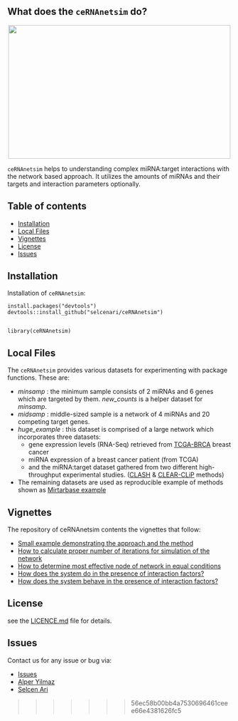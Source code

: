
## What does the `ceRNAnetsim` do?

<p align="center">
  <img width="500" height="300" src="https://media.giphy.com/media/l0ErNdz1w5vt3YdZm/giphy.gif">
</p>

`ceRNAnetsim` helps to understanding complex miRNA:target interactions with the network based approach. It utilizes the amounts of miRNAs and their targets and interaction parameters optionally.


## Table of contents

<!--ts-->
 
   * [Installation](#installation)
   * [Local Files](#local-files)
   * [Vignettes](#vignettes)
   * [License](#license)
   * [Issues](#issues)

 <!--te-->

## Installation

Installation of `ceRNAnetsim`:

```
install.packages("devtools")
devtools::install_github("selcenari/ceRNAnetsim")


library(ceRNAnetsim)

```

## Local Files

The `ceRNAnetsim` provides various datasets for experimenting with package functions. These are:

- *minsamp* : the minimum sample consists of 2 miRNAs and 6 genes which are targeted by them. *new_counts* is a helper dataset for *minsamp*.
- *midsamp* : middle-sized sample is a network of 4 miRNAs and 20 competing target genes.
- *huge_example* : this dataset is comprised of a large network which incorporates three datasets: 
  - gene expression levels (RNA-Seq) retrieved from [TCGA-BRCA](https://portal.gdc.cancer.gov/projects?filters=%7B%22op%22%3A%22and%22%2C%22content%22%3A%5B%7B%22op%22%3A%22in%22%2C%22content%22%3A%7B%22field%22%3A%22projects.project_id%22%2C%22value%22%3A%5B%22TCGA-BRCA%22%5D%7D%7D%5D%7D) breast cancer 
  - miRNA expression of a breast cancer patient (from TCGA)
  - and the miRNA:target dataset gathered from two different high-throughput experimental studies. ([CLASH](https://www.ncbi.nlm.nih.gov/pmc/articles/PMC3650559/) & [CLEAR-CLiP](https://www.nature.com/articles/ncomms9864) methods)
- The remaining datasets are used as reproducible example of methods shown as [Mirtarbase example](https://github.com/selcenari/regulationSimulatoR/blob/master/doc/mirtarbase_example.html)

## Vignettes

The repository of ceRNAnetsim contents the vignettes that follow:

- [Small example demonstrating the approach and the method](https://github.com/selcenari/ceRNAnetsim/blob/master/documents/small_sample.html)
- [How to calculate proper number of iterations for simulation of the network](https://github.com/selcenari/ceRNAnetsim/blob/master/documents/convenient_iteration.html)
- [How to determine most effective node of network in equal conditions](https://github.com/selcenari/ceRNAnetsim/blob/master/documents/perturbation_sample.html)
- [How does the system do in the presence of interaction factors?](https://github.com/selcenari/ceRNAnetsim/blob/master/documents/realexample.html)
- [How does the system behave in the presence of interaction factors?](https://github.com/selcenari/ceRNAnetsim/blob/master/documents/mirtarbase_example.html)

## License

see the [LICENCE.md](https://github.com/selcenari/ceRNAnetsim/blob/master/LICENSE) file for details.

## Issues

Contact us for any issue or bug via:

- [Issues](https://github.com/selcenari/ceRNAnetsim/issues)
- [Alper Yilmaz](mailto:alperyilmaz@gmail.com)
- [Selcen Ari](mailto:selcenarii@gmail.com)
>>>>>>> 56ec58b00bb4a7530696461ceee66e4381626fc5
